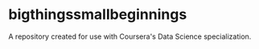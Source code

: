 # bigthingssmallbeginnings
A repository created for use with Coursera's Data Science specialization.
